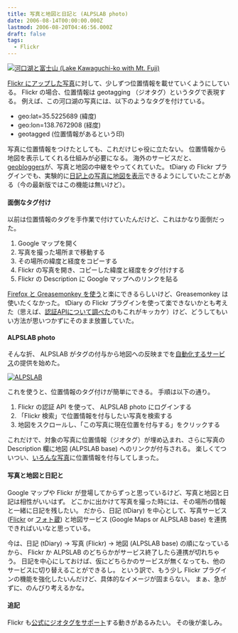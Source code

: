 ```yaml
---
title: 写真と地図と日記と (ALPSLAB photo)
date: 2006-08-14T00:00:00.000Z
lastmod: 2006-08-20T04:46:56.000Z
draft: false
tags:
  - Flickr
---
```


[![河口湖と富士山 (Lake Kawaguchi-ko with Mt. Fuji)](https://farm1.staticflickr.com/38/74728253_0db85422b7.jpg "河口湖と富士山 (Lake Kawaguchi-ko with Mt. Fuji)")](http://www.flickr.com/photos/machu/74728253/)

[Flickr にアップした写真](http://www.flickr.com/photos/machu/)に対して、少しずつ位置情報を載せていくようにしている。 Flickr の場合、位置情報は geotagging （ジオタグ）というタグで表現する。 例えば、この河口湖の写真には、以下のようなタグを付けている。

- geo:lat=35.5225689 (緯度)
- geo:lon=138.7672908 (経度)
- geotagged (位置情報があるという印)

写真に位置情報をつけたとしても、これだけじゃ役に立たない。 位置情報から地図を表示してくれる仕組みが必要になる。 海外のサービスだと、[geobloggers](http://www.geobloggers.com/)が、写真と地図の中継をやってくれていた。 tDiary の Flickr プラグインでも、実験的に[日記上の写真に地図を表示](/posts/20050809/p02)できるようにしていたことがある（今の最新版ではこの機能は無いけど）。

#### 面倒なタグ付け

以前は位置情報のタグを手作業で付けていたんだけど、これはかなり面倒だった。

1. Google マップを開く
2. 写真を撮った場所まで移動する
3. その場所の緯度と経度をコピーする
4. Flickr の写真を開き、コピーした緯度と経度をタグ付けする
5. Flickr の Description に Google マップへのリンクを貼る

[Firefox と Greasemonkey を使う](http://earthhopper.seesaa.net/article/5056315.html)と楽にできるらしいけど、Greasemonkey は使いたくなかった。 tDiary の Flickr プラグインを使って楽できないかとも考えた（思えば、[認証APIについて調べた](/posts/20051101/p01)のもこれがキッカケ）けど、どうしてもいい方法が思いつかずにそのまま放置していた。

#### ALPSLAB photo

そんな折、 ALPSLAB がタグの付与から地図への反映までを[自動化するサービス](http://photo.alpslab.jp/)の提供を始めた。

[![ALPSLAB](https://farm1.staticflickr.com/97/215097863_f273385b5e.jpg "ALPSLAB")](http://www.flickr.com/photos/machu/215097863/)

これを使うと、位置情報のタグ付けが簡単にできる。 手順は以下の通り。

1. Flickr の認証 API を使って、 ALPSLAB photo にログインする
2. 「Flickr 検索」で位置情報を付与したい写真を検索する
3. 地図をスクロールし、「この写真に現在位置を付与する」をクリックする

これだけで、対象の写真に位置情報（ジオタグ）が埋め込まれ、さらに写真の Description 欄に地図 (ALPSLAB base) へのリンクが付与される。 楽しくてついつい、[いろんな写真](http://www.flickr.com/photos/machu/tags/geotagged/)に位置情報を付与してしまった。

#### 写真と地図と日記と

Google マップや Flickr が登場してからずっと思っているけど、写真と地図と日記は相性がいいはず。 どこかに出かけて写真を撮った時には、その場所の情報と一緒に日記を残したい。 だから、日記 (tDiary) を中心として、写真サービス ([Flickr](http://www.flickr.com/) or [フォト蔵](http://photozou.jp/)) と地図サービス (Google Maps or ALPSLAB base) を連携できればいいなと思っている。

今は、日記 (tDiary) → 写真 (Flickr) → 地図 (ALPSLAB base) の順になっているから、 Flickr か ALPSLAB のどちらかがサービス終了したら連携が切れちゃう。 日記を中心にしておけば、仮にどちらかのサービスが無くなっても、他のサービスに切り替えることができるし。 という訳で、もう少し Flickr プラグインの機能を強化したいんだけど、具体的なイメージが固まらない。 まぁ、急がずに、のんびり考えるかな。

#### 追記

Flickr も[公式にジオタグをサポート](http://akihitok.typepad.jp/blog/2006/08/flickrgeotaggin_3a8d.html)する動きがあるみたい。 その後が楽しみ。
